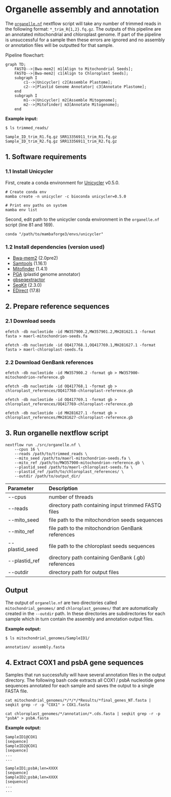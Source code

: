 # Organelle assembly and annotation

The [`organelle.nf`](https://github.com/Tom-Jenkins/maerl-wgs-pipelines/blob/main/src/fastp.nf) nextflow script will take any number of trimmed reads in the following format: `*_trim_R{1,2}.fq.gz`. The outputs of this pipeline are an annotated mitochondrial and chloroplast genome. If part of the pipeline is unsuccessful for a sample then these errors are ignored and no assembly or annotation files will be outputted for that sample.

Pipeline flowchart:

```mermaid
graph TD;
    FASTQ-->|Bwa-mem2| m1[Align to Mitochondrial Seeds];
    FASTQ-->|Bwa-mem2| c1[Align to Chloroplast Seeds];
    subgraph I 
        c1-->|Unicycler| c2[Assemble Plastome];
        c2-->|Plastid Genome Annotator| c3[Annotate Plastome];
    end
    subgraph I 
        m1-->|Unicycler| m2[Assemble Mitogenome];
        m2-->|Mitofinder| m3[Annotate Mitogenome];
    end
```

**Example input:**
```
$ ls trimmed_reads/
```
```
Sample_ID_trim_R1.fq.gz SRR13356911_trim_R1.fq.gz
Sample_ID_trim_R2.fq.gz SRR13356911_trim_R2.fq.gz
```

## 1. Software requirements

### 1.1 Install Unicycler

First, create a conda environment for [Unicycler](https://github.com/rrwick/Unicycler) v0.5.0.
```
# Create conda env
mamba create -n unicycler -c bioconda unicycler=0.5.0

# Print env paths on system
mamba env list
```
Second, edit path to the unicycler conda environment in the `organelle.nf` script (line 81 and 169).
```
conda "/path/to/mambaforge3/envs/unicycler"
```

### 1.2 Install dependencies (version used)

* [Bwa-mem2](https://github.com/bwa-mem2/bwa-mem2) (2.0pre2)
* [Samtools](https://github.com/samtools/samtools) (1.16.1)
* [Mitofinder](https://github.com/RemiAllio/MitoFinder) (1.4.1)
* [PGA](https://github.com/quxiaojian/PGA) (plastid genome annotator)
* [gbseqextractor](https://github.com/linzhi2013/gbseqextractor)
* [SeqKit](https://bioinf.shenwei.me/seqkit/) (2.3.0)
* [EDirect](https://www.ncbi.nlm.nih.gov/books/NBK179288/) (17.8)


## 2. Prepare reference sequences

### 2.1 Download seeds

`efetch -db nucleotide -id MW357900.2,MW357901.2,MH281621.1 -format fasta > maerl-mitochondrion-seeds.fa`

`efetch -db nucleotide -id OQ417768.1,OQ417769.1,MH281627.1 -format fasta > maerl-chloroplast-seeds.fa`

### 2.2 Download GenBank references

`efetch -db nucleotide -id MW357900.2 -format gb > MW357900-mitochondrion-reference.gb`

`efetch -db nucleotide -id OQ417768.1 -format gb > chloroplast_references/OQ417768-chloroplast-reference.gb`

`efetch -db nucleotide -id OQ417769.1 -format gb > chloroplast_references/OQ417769-chloroplast-reference.gb`

`efetch -db nucleotide -id MH281627.1 -format gb > chloroplast_references/MH281627-chloroplast-reference.gb`


## 3. Run organelle nextflow script

```
nextflow run ./src/organelle.nf \
    --cpus 16 \
    --reads /path/to/trimmed_reads \
    --mito_seed /path/to/maerl-mitochondrion-seeds.fa \
    --mito_ref /path/to/MW357900-mitochondrion-reference.gb \
    --plastid_seed /path/to/maerl-chloroplast-seeds.fa \
    --plastid_ref /path/to/chloroplast_references/ \
    --outdir /path/to/output_dir/
```

| Parameter | Description
| :- | :-
| --cpus | number of threads
| --reads | directory path containing input trimmed FASTQ files
| --mito_seed | file path to the mitochondrion seeds sequences
| --mito_ref | file path to the mitochondrion GenBank references
| --plastid_seed | file path to the chloroplast seeds sequences
| --plastid_ref | directory path containing GenBank (.gb) references
| --outdir | directory path for output files


## Output

The output of `organelle.nf` are two directories called `mitochondrial_genomes/` and `chloroplast_genomes/` that are automatically created in the `--outdir` path. In these directories are subdirectories for each sample which in turn contain the assembly and annotation output files.

**Example output:**
```
$ ls mitochondrial_genomes/SampleID1/
```
```
annotation/ assembly.fasta
```


## 4. Extract COX1 and psbA gene sequences

Samples that run successfully will have several annotation files in the output directory. The following bash code extracts all COX1 / psbA nucleotide gene sequences annotated for each sample and saves the output to a single FASTA file.

```
cat mitochondrial_genomes/*/*/*/*Results/*final_genes_NT.fasta | seqkit grep -r -p "COX1" > COX1.fasta
```
```
cat chloroplast_genomes/*/annotation/*.cds.fasta | seqkit grep -r -p "psbA" > psbA.fasta
```

**Example output:**
```
SampleID1@COX1
[sequence]
SampleID2@COX1
[sequence]
...
...
```
```
SampleID1;psbA;len=XXXX
[sequence]
SampleID2;psbA;len=XXXX
[sequence]
...
...
```

